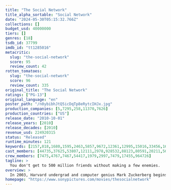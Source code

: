```yaml
---
title: "The Social Network"
title_alpha_sortable: "Social Network"
date: "2024-05-30T05:15:32.766Z"
collections: []
budget_usd: 40000000
tiers: []
genres: [18]
tsdb_id: 37799
imdb_id: "tt1285016"
metacritic:
  slug: "the-social-network"
  score: 95
  review_count: 42
rotten_tomatoes:
  slug: "the-social-network"
  score: 96
  review_count: 335
original_title: "The Social Network"
ratings: ["PG-13"]
original_language: "en"
poster_path: "/n0ybibhJtQ5icDqTp8eRytcIHJx.jpg"
production_companies: [5,7295,258,11370,7626]
production_countries: ["US"]
release_date: "2010-10-01"
release_years: [2010]
release_decades: [2010]
revenue_usd: 224920315
status: "Released"
runtime_minutes: 121
keywords: [2157,818,1680,1595,2463,5857,9672,12361,12995,15016,33456,161166,162749,170209,171063,171065,171067,171068,171070,176834,220076,220831,222517,251292]
cast_members: [44735,37625,53807,12111,2978,928532,88123,80591,20211,56930,108916,4787,75344,168800,89708,1643259,25113,118544,118545,13520,1011107,210334,93035,156339,17421,42317,1069630,168897,78342,572541,76037,118546,1310760,168872,973,1058848]
crew_members: [7475,4767,7467,54417,1979,2997,7479,17455,964726]
tagline: >
  You don't get to 500 million friends without making a few enemies.
overview: >
  In 2003, Harvard undergrad and computer genius Mark Zuckerberg begins work on a new concept that eventually turns into the global social network known as Facebook. Six years later, he is one of the youngest billionaires ever, but Zuckerberg finds that his unprecedented success leads to both personal and legal complications when he ends up on the receiving end of two lawsuits, one involving his former friend.
homepage: "https://www.sonypictures.com/movies/thesocialnetwork"
---
```

